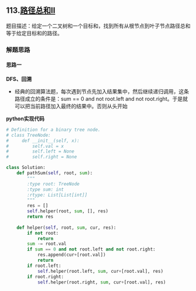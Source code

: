 ## 113.[路径总和II](https://leetcode-cn.com/problems/path-sum-ii/description/)

题目描述：给定一个二叉树和一个目标和，找到所有从根节点到叶子节点路径总和等于给定目标和的路径。

### 解题思路
#### 思路一
**DFS、回溯**
- 经典的回溯算法题，每次遇到节点先加入结果集中，然后继续递归调用，这条路径成立的条件是：sum == 0 and not root.left and not root.right。于是就可以把当前路径加入最终的结果中。否则从头开始

**python实现代码**
```python
# Definition for a binary tree node.
# class TreeNode:
#     def __init__(self, x):
#         self.val = x
#         self.left = None
#         self.right = None

class Solution:
    def pathSum(self, root, sum):
        """
        :type root: TreeNode
        :type sum: int
        :rtype: List[List[int]]
        """
        res = []
        self.helper(root, sum, [], res)
        return res
        
    def helper(self, root, sum, cur, res):
        if not root:
            return 
        sum -= root.val
        if sum == 0 and not root.left and not root.right:
            res.append(cur+[root.val])
            return 
        if root.left:
            self.helper(root.left, sum, cur+[root.val], res)
        if root.right:
            self.helper(root.right, sum, cur+[root.val], res)
        

```

